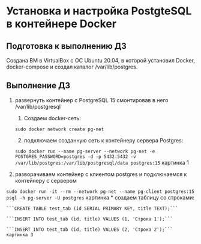 # Установка и настройка PostgteSQL в контейнере Docker

## Подготовка к выполнению ДЗ
Создана ВМ в VirtualBox с ОС Ubuntu 20.04, в которой установил Docker, docker-compose и создал каталог /var/lib/postgres.

## Выполнение ДЗ
1. развернуть контейнер с PostgreSQL 15 смонтировав в него /var/lib/postgresql
    1. Создаем docker-сеть:
        
      ```sudo docker network create pg-net```
   
    2. подключаем созданную сеть к контейнеру сервера Postgres:
       
    ```sudo docker run --name pg-server --network pg-net -e POSTGRES_PASSWORD=postgres -d -p 5432:5432 -v /var/lib/postgres:/var/lib/postgresql/data postgres:15```
    картинка 1
   
2. разворачиваем контейнер с клиентом postgres и подключаемся к контейнеру с сервером
   
```sudo docker run -it --rm --network pg-net --name pg-client postgres:15 psql -h pg-server -U postgres```
картинка
    * создаем таблицу со строками:
    
    ```CREATE TABLE test_tab (id SERIAL PRIMARY KEY, title TEXT);```
    
    ```INSERT INTO test_tab (id, title) VALUES (1, 'Строка 1');```
    
    ```INSERT INTO test_tab (id, title) VALUES (2, 'Строка 2');```
    картинка 3
    
